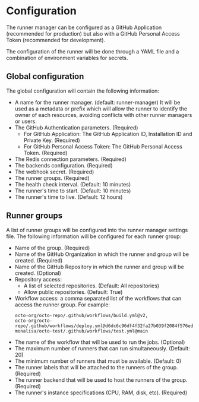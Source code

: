 # Configuration

The runner manager can be configured as a GitHub Application
(recommended for production)
but also with a GitHub Personal Access Token (recommended for development).

The configuration of the runner will be done through a YAML file and
a combination of environment variables for secrets.

## Global configuration

The global configuration will contain the following information:

- A name for the runner manager. (default: runner-manager)
  It will be used as a metadata or prefix which will allow the runner to identify
  the owner of each resources, avoiding conflicts with other runner managers or users.
- The GitHub Authentication parameters. (Required)
  - For GitHub Application: The GitHub Application ID, Installation ID and Private Key. (Required)
  - For GitHub Personal Access Token: The GitHub Personal Access Token. (Required)
- The Redis connection parameters. (Required)
- The backends configuration. (Required)
- The webhook secret. (Required)
- The runner groups. (Required)
- The health check interval. (Default: 10 minutes)
- The runner's time to start. (Default: 10 minutes)
- The runner's time to live. (Default: 12 hours)

## Runner groups

A list of runner groups will be configured into the runner manager
settings file.
The following information will be configured for each runner group:

- Name of the group. (Required)
- Name of the GitHub Organization in which the runner and group will be created. (Required)
- Name of the GitHub Repository in which the runner and group will be created. (Optional)
- Repository access:
  - A list of selected repositories. (Default: All repositories)
  - Allow public repositories. (Default: True)
- Workflow access: a comma separated list of the workflows that can access the runner group.
  For example:
  ```shell
  octo-org/octo-repo/.github/workflows/build.yml@v2,
  octo-org/octo-repo/.github/workflows/deploy.yml@d6dc6c96df4f32fa27b039f2084f576ed2c5c2a5,
  monalisa/octo-test/.github/workflows/test.yml@main
  ```
- The name of the workflow that will be used to run the jobs. (Optional)
- The maximum number of runners that can run simultaneously. (Default: 20)
- The minimum number of runners that must be available. (Default: 0)
- The runner labels that will be attached to the runners of the group. (Required)
- The runner backend that will be used to host the runners of the group. (Required)
- The runner's instance specifications (CPU, RAM, disk, etc). (Required)
